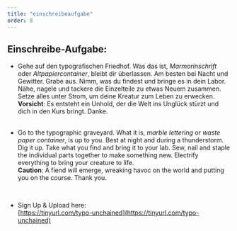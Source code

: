```yaml
---
title: "einschreibeaufgabe"
order: 8
---
```


## Einschreibe-Aufgabe:
* Gehe auf den typografischen Friedhof. Was das ist, _Marmorinschrift_ oder _Altpapiercontainer_, bleibt dir überlassen. Am besten bei Nacht und Gewitter. Grabe aus. Nimm, was du findest und bringe es in dein Labor. Nähe, nagele und tackere die Einzelteile zu etwas Neuem zusammen. Setze alles unter Strom, um deine Kreatur zum Leben zu erwecken.   
**Vorsicht**: Es entsteht ein Unhold, der die Welt ins Unglück stürzt und dich in den Kurs bringt. Danke.
<br><br>

* Go to the typographic graveyard. What it is, _marble lettering_ or _waste paper container_, is up to you. Best at night and during a thunderstorm. Dig it up. Take what you find and bring it to your lab. Sew, nail and staple the individual parts together to make something new. Electrify everything to bring your creature to life.   
**Caution**: A fiend will emerge, wreaking havoc on the world and putting you on the course. Thank you.

<br>

* Sign Up & Upload here:  
[https://tinyurl.com/typo-unchained](https://tinyurl.com/typo-unchained)